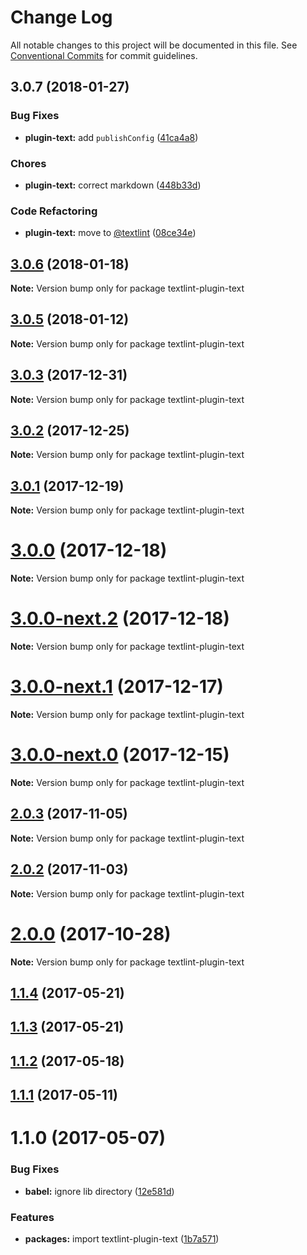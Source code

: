 # Change Log

All notable changes to this project will be documented in this file.
See [Conventional Commits](https://conventionalcommits.org) for commit guidelines.

<a name="3.0.7"></a>
## 3.0.7 (2018-01-27)


### Bug Fixes

* **plugin-text:** add `publishConfig` ([41ca4a8](https://github.com/textlint/textlint/commit/41ca4a8))


### Chores

* **plugin-text:** correct markdown ([448b33d](https://github.com/textlint/textlint/commit/448b33d))


### Code Refactoring

* **plugin-text:** move to [@textlint](https://github.com/textlint) ([08ce34e](https://github.com/textlint/textlint/commit/08ce34e))




<a name="3.0.6"></a>
## [3.0.6](https://github.com/textlint/textlint/compare/textlint-plugin-text@3.0.5...textlint-plugin-text@3.0.6) (2018-01-18)




**Note:** Version bump only for package textlint-plugin-text

<a name="3.0.5"></a>
## [3.0.5](https://github.com/textlint/textlint/compare/textlint-plugin-text@3.0.4...textlint-plugin-text@3.0.5) (2018-01-12)




**Note:** Version bump only for package textlint-plugin-text

<a name="3.0.3"></a>
## [3.0.3](https://github.com/textlint/textlint/compare/textlint-plugin-text@3.0.2...textlint-plugin-text@3.0.3) (2017-12-31)




**Note:** Version bump only for package textlint-plugin-text

<a name="3.0.2"></a>
## [3.0.2](https://github.com/textlint/textlint/compare/textlint-plugin-text@3.0.1...textlint-plugin-text@3.0.2) (2017-12-25)




**Note:** Version bump only for package textlint-plugin-text

<a name="3.0.1"></a>
## [3.0.1](https://github.com/textlint/textlint/compare/textlint-plugin-text@3.0.0...textlint-plugin-text@3.0.1) (2017-12-19)




**Note:** Version bump only for package textlint-plugin-text

<a name="3.0.0"></a>
# [3.0.0](https://github.com/textlint/textlint/compare/textlint-plugin-text@3.0.0-next.2...textlint-plugin-text@3.0.0) (2017-12-18)




**Note:** Version bump only for package textlint-plugin-text

<a name="3.0.0-next.2"></a>
# [3.0.0-next.2](https://github.com/textlint/textlint/compare/textlint-plugin-text@3.0.0-next.1...textlint-plugin-text@3.0.0-next.2) (2017-12-18)




**Note:** Version bump only for package textlint-plugin-text

<a name="3.0.0-next.1"></a>
# [3.0.0-next.1](https://github.com/textlint/textlint/compare/textlint-plugin-text@3.0.0-next.0...textlint-plugin-text@3.0.0-next.1) (2017-12-17)




**Note:** Version bump only for package textlint-plugin-text

<a name="3.0.0-next.0"></a>
# [3.0.0-next.0](https://github.com/textlint/textlint/compare/textlint-plugin-text@2.0.3...textlint-plugin-text@3.0.0-next.0) (2017-12-15)




**Note:** Version bump only for package textlint-plugin-text

<a name="2.0.3"></a>
## [2.0.3](https://github.com/textlint/textlint/compare/textlint-plugin-text@2.0.2...textlint-plugin-text@2.0.3) (2017-11-05)




**Note:** Version bump only for package textlint-plugin-text

<a name="2.0.2"></a>
## [2.0.2](https://github.com/textlint/textlint/compare/textlint-plugin-text@2.0.1...textlint-plugin-text@2.0.2) (2017-11-03)




**Note:** Version bump only for package textlint-plugin-text

<a name="2.0.0"></a>
# [2.0.0](https://github.com/textlint/textlint/compare/textlint-plugin-text@2.0.0-beta.0...textlint-plugin-text@2.0.0) (2017-10-28)




**Note:** Version bump only for package textlint-plugin-text

<a name="1.1.4"></a>
## [1.1.4](https://github.com/textlint/textlint/compare/textlint-plugin-text@1.1.3...textlint-plugin-text@1.1.4) (2017-05-21)




<a name="1.1.3"></a>
## [1.1.3](https://github.com/textlint/textlint/compare/textlint-plugin-text@1.1.2...textlint-plugin-text@1.1.3) (2017-05-21)




<a name="1.1.2"></a>
## [1.1.2](https://github.com/textlint/textlint/compare/textlint-plugin-text@1.1.1...textlint-plugin-text@1.1.2) (2017-05-18)




<a name="1.1.1"></a>
## [1.1.1](https://github.com/textlint/textlint/compare/textlint-plugin-text@1.1.0...textlint-plugin-text@1.1.1) (2017-05-11)




<a name="1.1.0"></a>
# 1.1.0 (2017-05-07)


### Bug Fixes

* **babel:** ignore lib directory ([12e581d](https://github.com/textlint/textlint/commit/12e581d))


### Features

* **packages:** import textlint-plugin-text ([1b7a571](https://github.com/textlint/textlint/commit/1b7a571))
